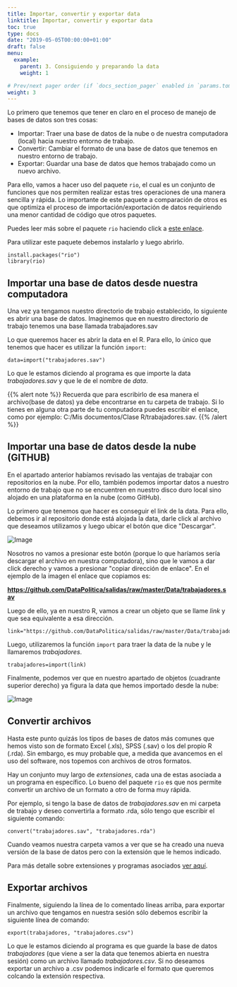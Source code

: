 ```yaml
---
title: Importar, convertir y exportar data
linktitle: Importar, convertir y exportar data
toc: true
type: docs
date: "2019-05-05T00:00:00+01:00"
draft: false
menu:
  example:
    parent: 3. Consiguiendo y preparando la data
    weight: 1

# Prev/next pager order (if `docs_section_pager` enabled in `params.toml`)
weight: 3
---
```


Lo primero que tenemos que tener en claro en el proceso de manejo de bases de datos son tres cosas:

- Importar: Traer una base de datos de la nube o de nuestra computadora (local) hacia nuestro entorno de trabajo.
- Convertir: Cambiar el formato de una base de datos que tenemos en nuestro entorno de trabajo.
- Exportar: Guardar una base de datos que hemos trabajado como un nuevo archivo. 

Para ello, vamos a hacer uso del paquete `rio`, el cual es un conjunto de funciones que nos permiten realizar estas tres operaciones de una manera sencilla y rápida. Lo importante de este paquete a comparación de otros es que optimiza el proceso de importación/exportación de datos requiriendo una menor cantidad de código que otros paquetes. 

Puedes leer más sobre el paquete `rio` haciendo click a [este enlace](https://www.rdocumentation.org/packages/rio/versions/0.5.16).

Para utilizar este paquete debemos instalarlo y luego abrirlo.

    install.packages("rio")
    library(rio)

## Importar una base de datos desde nuestra computadora

Una vez ya tengamos nuestro directorio de trabajo establecido, lo siguiente es abrir una base de datos. Imaginemos que en nuestro directorio de trabajo tenemos una base llamada trabajadores.sav

Lo que queremos hacer es abrir la data en el R. Para ello, lo único que tenemos que hacer es utilizar la función `import`:

    data=import("trabajadores.sav")

Lo que le estamos diciendo al programa es que importe la data *trabajadores.sav* y que le de el nombre de *data*.

{{% alert note %}}
Recuerda que para escribirlo de esa manera el archivo(base de datos) ya debe encontrarse en tu carpeta de trabajo. Si lo tienes en alguna otra parte de tu computadora puedes escribir el enlace, como por ejemplo: C:/Mis documentos/Clase R/trabajadores.sav.
{{% /alert %}}

## Importar una base de datos desde la nube (GITHUB)

En el apartado anterior habíamos revisado las ventajas de trabajar con repositorios en la nube. Por ello, también podemos importar datos a nuestro entorno de trabajo que no se encuentren en nuestro disco duro local sino alojado en una plataforma en la nube (como GitHub).

Lo primero que tenemos que hacer es conseguir el link de la data. Para ello, debemos ir al repositorio donde está alojada la data, darle click al archivo que deseamos utilizamos y luego ubicar el botón que dice "Descargar". 

![Image](/cursos/3-1-2.jpg)

Nosotros no vamos a presionar este botón (porque lo que haríamos sería descargar el archivo en nuestra computadora), sino que le vamos a dar click derecho y vamos a presionar "copiar dirección de enlace". En el ejemplo de la imagen el enlace que copiamos es:

**https://github.com/DataPolitica/salidas/raw/master/Data/trabajadores.sav**

Luego de ello, ya en nuestro R, vamos a crear un objeto que se llame *link* y que sea equivalente a esa dirección. 

    link="https://github.com/DataPolitica/salidas/raw/master/Data/trabajadores.sav"

Luego, utilizaremos la función `import` para traer la data de la nube y le llamaremos *trabajadores*.

    trabajadores=import(link)

Finalmente, podemos ver que en nuestro apartado de objetos (cuadrante superior derecho) ya figura la data que hemos importado desde la nube:

![Image](/cursos/3-1-3.jpg)


## Convertir archivos

Hasta este punto quizás los tipos de bases de datos más comunes que hemos visto son de formato Excel (.xls), SPSS (.sav) o los del propio R (.rda). Sin embargo, es muy probable que, a medida que avancemos en el uso del software, nos topemos con archivos de otros formatos. 

Hay un conjunto muy largo de *extensiones*, cada una de estas asociada a un programa en específico. Lo bueno del paquete `rio` es que nos permite convertir un archivo de un formato a otro de forma muy rápida. 

Por ejemplo, si tengo la base de datos de *trabajadores.sav* en mi carpeta de trabajo y deseo convertirla a formato .rda, sólo tengo que escribir el siguiente comando:

    convert("trabajadores.sav", "trabajadores.rda")

Cuando veamos nuestra carpeta vamos a ver que se ha creado una nueva versión de la base de datos pero con la extensión que le hemos indicado. 

Para más detalle sobre extensiones y programas asociados [ver aquí](https://cran.r-project.org/web/packages/rio/vignettes/rio.html#supported_file_formats).

## Exportar archivos

Finalmente, siguiendo la línea de lo comentado líneas arriba, para exportar un archivo que tengamos en nuestra sesión sólo debemos escribir la siguiente línea de comando: 

    export(trabajadores, "trabajadores.csv")

Lo que le estamos diciendo al programa es que guarde la base de datos *trabajadores* (que viene a ser la data que tenemos abierta en nuestra sesión) como un archivo llamado *trabajadores.csv*. Si no deseamos exportar un archivo a .csv podemos indicarle el formato que queremos colcando la extensión respectiva. 

